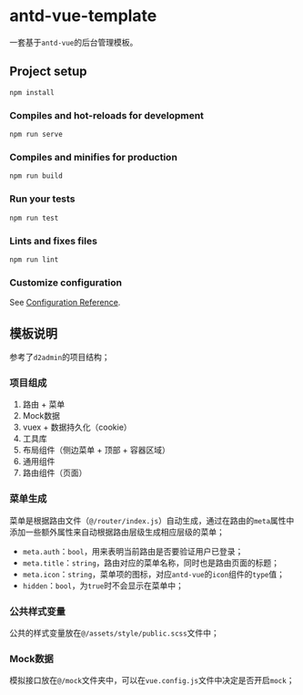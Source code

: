 # antd-vue-template

一套基于`antd-vue`的后台管理模板。

## Project setup
```
npm install
```

### Compiles and hot-reloads for development
```
npm run serve
```

### Compiles and minifies for production
```
npm run build
```

### Run your tests
```
npm run test
```

### Lints and fixes files
```
npm run lint
```

### Customize configuration
See [Configuration Reference](https://cli.vuejs.org/config/).


## 模板说明

参考了`d2admin`的项目结构；

### 项目组成

1. 路由 + 菜单
2. Mock数据
3. vuex + 数据持久化（cookie）
4. 工具库
5. 布局组件（侧边菜单 + 顶部 + 容器区域）
6. 通用组件
7. 路由组件（页面）

### 菜单生成

菜单是根据路由文件（`@/router/index.js`）自动生成，通过在路由的`meta`属性中添加一些额外属性来自动根据路由层级生成相应层级的菜单；

- `meta.auth`：`bool`，用来表明当前路由是否要验证用户已登录；
- `meta.title`：`string`，路由对应的菜单名称，同时也是路由页面的标题；
- `meta.icon`：`string`，菜单项的图标，对应`antd-vue`的`icon`组件的`type`值；
- `hidden`：`bool`，为`true`时不会显示在菜单中；

### 公共样式变量

公共的样式变量放在`@/assets/style/public.scss`文件中；

### Mock数据

模拟接口放在`@/mock`文件夹中，可以在`vue.config.js`文件中决定是否开启`mock`；